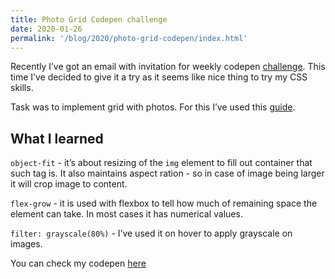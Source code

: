 ```yaml
---
title: Photo Grid Codepen challenge
date: 2020-01-26
permalink: '/blog/2020/photo-grid-codepen/index.html'
---
```


Recently I’ve got an email with invitation for weekly codepen [challenge](https://codepen.io/challenges/2020/january/3). This time I’ve decided to give it a try as it seems like nice thing to try my CSS skills.

Task was to implement grid with photos. For this I’ve used this [guide](https://css-tricks.com/adaptive-photo-layout-with-flexbox/).

## What I learned

`object-fit` - it’s about resizing of the `img` element to fill out container that such tag is. It also maintains aspect ration - so in case of image being larger it will crop image to content.

`flex-grow` - it is used with flexbox to tell how much of remaining space the element can take. In most cases it has numerical values.

`filter: grayscale(80%)` - I’ve used it on hover to apply grayscale on images.

You can check my codepen [here](https://codepen.io/krzysztofzuraw/pen/povqRXK)
